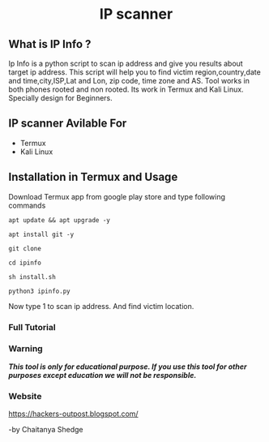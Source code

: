 <h1 align="center">IP scanner</h1>
<p align="center">
  
## What is IP Info ?
Ip Info is a python script to scan ip address and give you results about target ip address. This script will help you to find victim region,country,date and time,city,ISP,Lat and Lon, zip code, time zone and AS. Tool works in both phones rooted and non rooted. Its work in Termux and Kali Linux. Specially design for Beginners.

## IP scanner Avilable For
* Termux
* Kali Linux

## Installation in Termux and Usage
Download Termux app from google play store and type following commands

```
apt update && apt upgrade -y
```
```
apt install git -y
```
```
git clone 
```
```
cd ipinfo
```
```
sh install.sh
```
```
python3 ipinfo.py
```

Now type 1 to scan ip address. And find victim location.

### Full Tutorial


### Warning

***This tool is only for educational purpose. If you use this tool for other purposes except education we will not be responsible.***

### Website
https://hackers-outpost.blogspot.com/

-by Chaitanya Shedge

